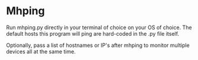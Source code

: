 # Mhping

Run mhping.py directly in your terminal of choice on your OS of choice.
The default hosts this program will ping are hard-coded in the .py file itself.

Optionally, pass a list of hostnames or IP's after mhping to monitor multiple devices
all at the same time.